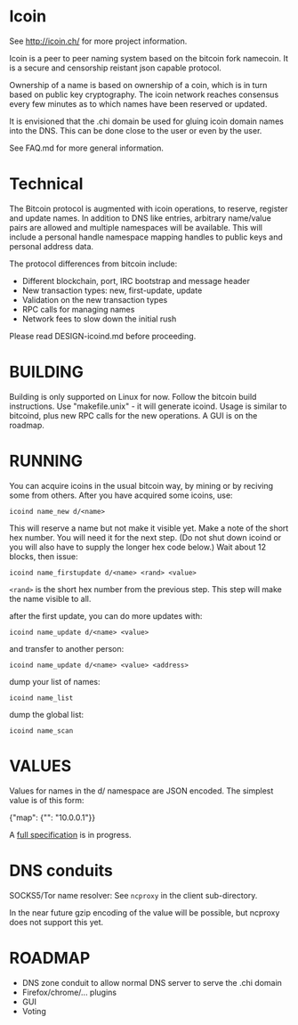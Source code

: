 Icoin
===================

See http://icoin.ch/ for more project information.

Icoin is a peer to peer naming system based on the bitcoin fork namecoin.  It is a secure and censorship reistant json capable protocol.

Ownership of a name is based on ownership of a coin, which is in turn based on public key cryptography.  The icoin network reaches consensus every few minutes as to which names have been reserved or updated.

It is envisioned that the .chi domain be used for gluing icoin domain names into the DNS.  This can be done close to the user or even by the user.

See FAQ.md for more general information.


Technical
=====================

The Bitcoin protocol is augmented with icoin operations, to reserve, register and update names.  In addition to DNS like entries, arbitrary name/value pairs are allowed and multiple namespaces will be available.  This will include a personal handle namespace mapping handles to public keys and personal address data.

The protocol differences from bitcoin include:

* Different blockchain, port, IRC bootstrap and message header
* New transaction types: new, first-update, update
* Validation on the new transaction types
* RPC calls for managing names
* Network fees to slow down the initial rush

Please read DESIGN-icoind.md before proceeding.

BUILDING
======================

Building is only supported on Linux for now.  Follow the bitcoin build instructions.  Use "makefile.unix" - it will generate icoind.  Usage is similar to bitcoind, plus new RPC calls for the new operations.  A GUI is on the roadmap.

RUNNING
======================

You can acquire icoins in the usual bitcoin way, by mining or by reciving some from others.  After you have acquired some icoins, use:

`icoind name_new d/<name>`

This will reserve a name but not make it visible yet.  Make a note of the short hex number.  You will need it for the next step.  (Do not shut down icoind or you will also have to supply the longer hex code below.)  Wait about 12 blocks, then issue:

`icoind name_firstupdate d/<name> <rand> <value>`

`<rand>` is the short hex number from the previous step.  This step will make the name visible to all.

after the first update, you can do more updates with:

`icoind name_update d/<name> <value>`

and transfer to another person:

`icoind name_update d/<name> <value> <address>`

dump your list of names:

`icoind name_list`

dump the global list:

`icoind name_scan`

VALUES
===================

Values for names in the d/ namespace are JSON encoded.  The simplest value is of this form:

  {"map": {"": "10.0.0.1"}}

A [full specification](http://icoin.ch/Domain_names) is in progress.

DNS conduits
=============

SOCKS5/Tor name resolver: See `ncproxy` in the client sub-directory.

In the near future gzip encoding of the value will be possible, but ncproxy does not support this yet.

ROADMAP
===================

* DNS zone conduit to allow normal DNS server to serve the .chi domain
* Firefox/chrome/... plugins
* GUI
* Voting
